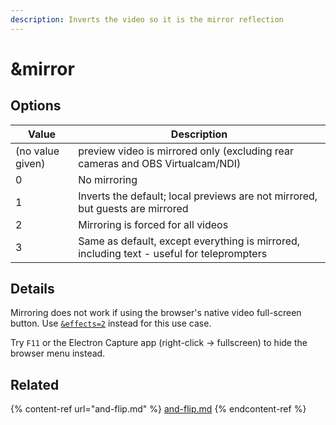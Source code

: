 ```yaml
---
description: Inverts the video so it is the mirror reflection
---
```


# \&mirror

## Options

| Value            | Description                                                                               |
| ---------------- | ----------------------------------------------------------------------------------------- |
| (no value given) | preview video is mirrored only (excluding rear cameras and OBS Virtualcam/NDI)            |
| 0                | No mirroring                                                                              |
| 1                | Inverts the default; local previews are not mirrored, but guests are mirrored             |
| 2                | Mirroring is forced for all videos                                                        |
| 3                | Same as default, except everything is mirrored, including text - useful for teleprompters |

## Details

Mirroring does not work if using the browser's native video full-screen button. Use [`&effects=2`](../source-parameters/effects.md) instead for this use case.

Try `F11` or the Electron Capture app (right-click → fullscreen) to hide the browser menu instead.

## Related

{% content-ref url="and-flip.md" %}
[and-flip.md](and-flip.md)
{% endcontent-ref %}
